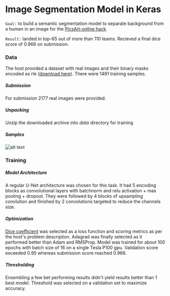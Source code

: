 # Image Segmentation Model in Keras

``Goal:`` to build a semantic segmentation model to separate background from a human in an image for the [PicsArt-online hack](https://picsart.ai/en/picsartaidays).

``Result:`` landed in top-65 out of more than 110 teams. Recieved a final dice score of 0.966 on submission.

### Data

The host provided a dataset with real images and their binary masks encoded as rle ([download here](https://s3.eu-central-1.amazonaws.com/datasouls/public/picsart_hack_online_data.zip)).
There were 1491 training samples.

##### Submission
For submission 2177 real images were provided. 

##### Unpacking
Unzip the downloaded archive into _data_ directory for training

##### Samples
![alt text]('./example-images.png')

### Training

##### Model Architecture
A regular U-Net architecture was chosen for this task. It had 5 encoding blocks as convolutional layers with batchnorm and relu activation + max pooling + dropout. They were followed by 4 blocks of upsampling convlution and finished by 2 convolutions targeted to reduce the channels size.

##### Optimization
[Dice coefficient](https://en.wikipedia.org/wiki/S%C3%B8rensen%E2%80%93Dice_coefficient) was selected as a loss function and scoring metrics as per the host's problem description.
Adagrad was finally selected as it performed better than Adam and RMSProp.
Model was trained for about 100 epochs with batch size of 16 on a single Tesla P100 gpu.
Validation score exceeded 0.95 whereas submission score reached 0.966.

##### Thresholding
Ensembling a few bet performing results didn't yield results better than 1 best model.
Threshold was selected on a validation set to maximize accuracy.